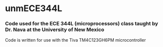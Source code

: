 # unmECE344L

### Code used for the ECE 344L (microprocessors) class taught by Dr. Nava at the University of New Mexico


Code is written for use with the Tiva TM4C123GH6PM microcontroller 



